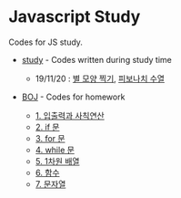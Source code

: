 # Javascript Study
Codes for JS study.

* [study](/study) - Codes written during study time
   * 19/11/20 : [별 모양 찍기](/study/191120/star.js), [피보나치 수열](/study/191120/fibonacci.js)
   
* [BOJ](/BOJ) - Codes for homework
   * [1. 입출력과 사칙연산](/BOJ/01)
   * [2. if 문](/BOJ/02)
   * [3. for 문](/BOJ/03)
   * [4. while 문](/BOJ/04)
   * [5. 1차원 배열](/BOJ/05)
   * [6. 함수](/BOJ/06)
   * [7. 문자열](/BOJ/07)